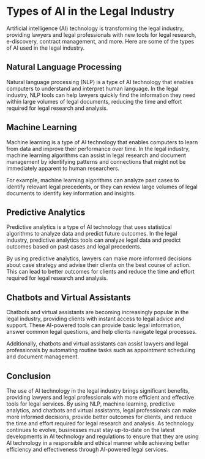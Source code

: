Types of AI in the Legal Industry
====================================================================================

Artificial intelligence (AI) technology is transforming the legal industry, providing lawyers and legal professionals with new tools for legal research, e-discovery, contract management, and more. Here are some of the types of AI used in the legal industry.

Natural Language Processing
---------------------------

Natural language processing (NLP) is a type of AI technology that enables computers to understand and interpret human language. In the legal industry, NLP tools can help lawyers quickly find the information they need within large volumes of legal documents, reducing the time and effort required for legal research and analysis.

Machine Learning
----------------

Machine learning is a type of AI technology that enables computers to learn from data and improve their performance over time. In the legal industry, machine learning algorithms can assist in legal research and document management by identifying patterns and connections that might not be immediately apparent to human researchers.

For example, machine learning algorithms can analyze past cases to identify relevant legal precedents, or they can review large volumes of legal documents to identify key information and insights.

Predictive Analytics
--------------------

Predictive analytics is a type of AI technology that uses statistical algorithms to analyze data and predict future outcomes. In the legal industry, predictive analytics tools can analyze legal data and predict outcomes based on past cases and legal precedents.

By using predictive analytics, lawyers can make more informed decisions about case strategy and advise their clients on the best course of action. This can lead to better outcomes for clients and reduce the time and effort required for legal research and analysis.

Chatbots and Virtual Assistants
-------------------------------

Chatbots and virtual assistants are becoming increasingly popular in the legal industry, providing clients with instant access to legal advice and support. These AI-powered tools can provide basic legal information, answer common legal questions, and help clients navigate legal processes.

Additionally, chatbots and virtual assistants can assist lawyers and legal professionals by automating routine tasks such as appointment scheduling and document management.

Conclusion
----------

The use of AI technology in the legal industry brings significant benefits, providing lawyers and legal professionals with more efficient and effective tools for legal services. By using NLP, machine learning, predictive analytics, and chatbots and virtual assistants, legal professionals can make more informed decisions, provide better outcomes for clients, and reduce the time and effort required for legal research and analysis. As technology continues to evolve, businesses must stay up-to-date on the latest developments in AI technology and regulations to ensure that they are using AI technology in a responsible and ethical manner while achieving better efficiency and effectiveness through AI-powered legal services.
